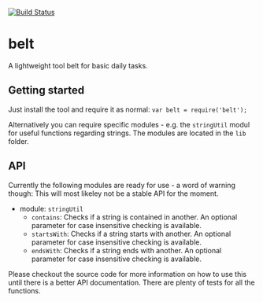 [![Build Status](https://travis-ci.org/lxanders/belt.svg?branch=master)](https://travis-ci.org/lxanders/belt)

# belt

A lightweight tool belt for basic daily tasks.

## Getting started

Just install the tool and require it as normal: `var belt = require('belt');`

Alternatively you can require specific modules - e.g. the `stringUtil` modul for useful functions regarding strings. The modules are located in the `lib` folder.

## API

Currently the following modules are ready for use - a word of warning though: This will most likeley not be a stable API for the moment.

- module: `stringUtil`
  - `contains`: Checks if a string is contained in another. An optional parameter for case insensitive checking is available.
  - `startsWith`: Checks if a string starts with another. An optional parameter for case insensitive checking is available.
  - `endsWith`: Checks if a string ends with another. An optional parameter for case insensitive checking is available.

Please checkout the source code for more information on how to use this until there is a better API documentation. There are plenty of tests for all the functions.
